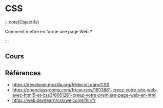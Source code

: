 # CSS

:::note[Objectifs]

Comment mettre en forme une page Web ?

:::

## Cours

<Reaveal name="3cci-webs-css" />

## Références

- https://developer.mozilla.org/fr/docs/Learn/CSS
- https://openclassrooms.com/fr/courses/1603881-creez-votre-site-web-avec-html5-et-css3/8061261-creez-votre-premiere-page-web-en-html
- https://web.dev/learn/css/welcome?hl=fr
